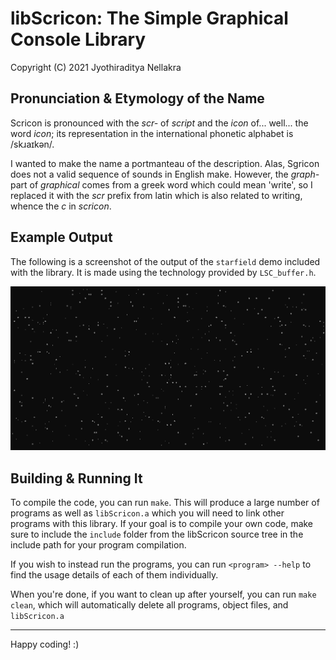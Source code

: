 # libScricon: The Simple Graphical Console Library
Copyright (C) 2021 Jyothiraditya Nellakra

## Pronunciation & Etymology of the Name
Scricon is pronounced with the _scr-_ of _script_ and the _icon_ of... well... the word _icon_; its representation in the international phonetic alphabet is /skɹaɪkən/.

I wanted to make the name a portmanteau of the description. Alas, Sgricon does not a valid sequence of sounds in English make. However, the _graph-_ part of _graphical_ comes from a greek word which could mean 'write', so I replaced it with the _scr_ prefix from latin which is also related to writing, whence the _c_ in _scricon_.

## Example Output

The following is a screenshot of the output of the `starfield` demo included with the library. It is made using the technology provided by `LSC_buffer.h`.

![Starfield Screenshot](images/starfield.png)

## Building & Running It

To compile the code, you can run `make`. This will produce a large number of programs as well as `libScricon.a` which you will need to link other programs with this library. If your goal is to compile your own code, make sure to include the `include` folder from the libScricon source tree in the include path for your program compilation.

If you wish to instead run the programs, you can run `<program> --help` to find the usage details of each of them individually.

When you're done, if you want to clean up after yourself, you can run `make clean`, which will automatically delete all programs, object files, and `libScricon.a`

---

Happy coding! :)
